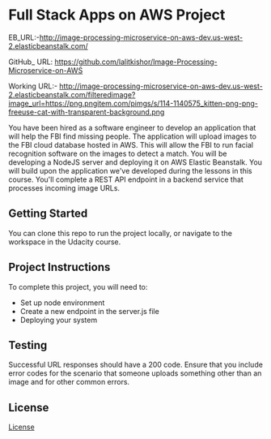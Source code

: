 # Full Stack Apps on AWS Project

EB_URL:-http://image-processing-microservice-on-aws-dev.us-west-2.elasticbeanstalk.com/

GitHub_ URL: https://github.com/lalitkishor/Image-Processing-Microservice-on-AWS

Working URL:- http://image-processing-microservice-on-aws-dev.us-west-2.elasticbeanstalk.com/filteredimage?image_url=https://png.pngitem.com/pimgs/s/114-1140575_kitten-png-png-freeuse-cat-with-transparent-background.png

You have been hired as a software engineer to develop an application that will help the FBI find missing people.  The application will upload images to the FBI cloud database hosted in AWS. This will allow the FBI to run facial recognition software on the images to detect a match. You will be developing a NodeJS server and deploying it on AWS Elastic Beanstalk. 
You will build upon the application we've developed during the lessons in this course. You'll complete a REST API endpoint in a backend service that processes incoming image URLs.

## Getting Started

You can clone this repo to run the project locally, or navigate to the workspace in the Udacity course.

## Project Instructions

To complete this project, you will need to:

* Set up node environment
* Create a new endpoint in the server.js file
* Deploying your system

## Testing

Successful URL responses should have a 200 code. Ensure that you include error codes for the scenario that someone uploads something other than an image and for other common errors.

## License

[License](LICENSE.txt)
